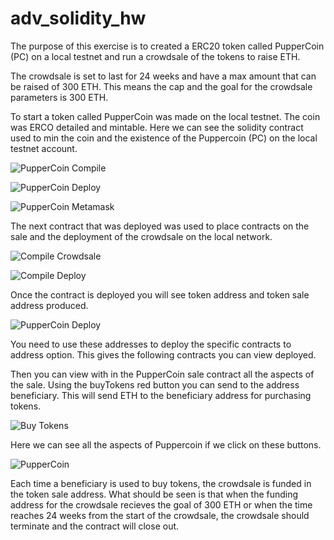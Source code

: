 # adv_solidity_hw
The purpose of this exercise is to created a ERC20 token called PupperCoin (PC) on a local testnet and run a crowdsale of the tokens to raise ETH.

The crowdsale is set to last for 24 weeks and have a max amount that can be raised of 300 ETH. This means the cap and the goal for the crowdsale parameters is 300 ETH. 

To start a token called PupperCoin was made on the local testnet. The coin was ERCO detailed and mintable. Here we can see the solidity contract used to min the coin and the existence of the Puppercoin (PC) on the local testnet account.

![PupperCoin Compile](./hw21_screenshots/puppercoin_compile.png)

![PupperCoin Deploy](./hw21_screenshots/deploy_puppercoin.png)

![PupperCoin Metamask](./hw21_screenshots/puppercoin_metamask.png)

The next contract that was deployed was used to place contracts on the sale and the deployment of the crowdsale on the local network.

![Compile Crowdsale](./hw21_screenshots/compile_crowdsale.png)

![Compile Deploy](./hw21_screenshots/deploy_crowdsale.png)


Once the contract is deployed you will see token address and token sale address produced.

![PupperCoin Deploy](./hw21_screenshots/PupperCoin_Deployer.png)

You need to use these addresses to deploy the specific contracts to address option.
This gives the following contracts you can view deployed.

Then you can view with in the PupperCoin sale contract all the aspects of the sale. Using the buyTokens red button you can send to the address beneficiary. This will send ETH to the beneficiary address for purchasing tokens.

![Buy Tokens](./hw21_screenshots/buy_tokens.png)

Here we can see all the aspects of Puppercoin if we click on these buttons.

![PupperCoin](./hw21_screenshots/puppercoin.png)

Each time a beneficiary is used to buy tokens, the crowdsale is funded in the token sale address. What should be seen is that when the funding address for the crowdsale recieves the goal of 300 ETH or when the time reaches 24 weeks from the start of the crowdsale, the crowdsale should terminate and the contract will close out. 




